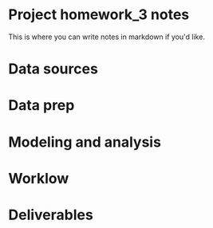 # Project homework_3 notes

 
This is where you can write notes in markdown if you'd like.

# Data sources


# Data prep


# Modeling and analysis


# Worklow


# Deliverables
